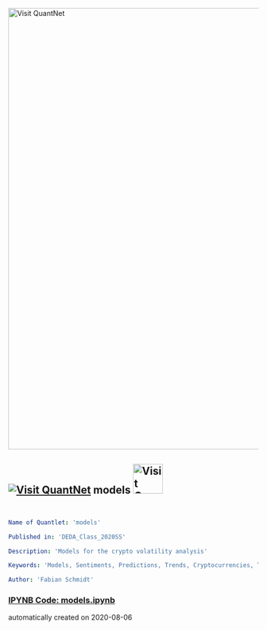 [<img src="https://github.com/QuantLet/Styleguide-and-FAQ/blob/master/pictures/banner.png" width="888" alt="Visit QuantNet">](http://quantlet.de/)

## [<img src="https://github.com/QuantLet/Styleguide-and-FAQ/blob/master/pictures/qloqo.png" alt="Visit QuantNet">](http://quantlet.de/) **models** [<img src="https://github.com/QuantLet/Styleguide-and-FAQ/blob/master/pictures/QN2.png" width="60" alt="Visit QuantNet 2.0">](http://quantlet.de/)

```yaml


Name of Quantlet: 'models'

Published in: 'DEDA_Class_2020SS'

Description: 'Models for the crypto volatility analysis'

Keywords: 'Models, Sentiments, Predictions, Trends, Cryptocurrencies, Time Series'

Author: 'Fabian Schmidt'

```

### [IPYNB Code: models.ipynb](models.ipynb)


automatically created on 2020-08-06
